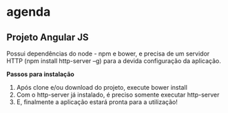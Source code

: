# agenda

## Projeto Angular JS ##

Possui dependências do node - npm e bower, e precisa de um servidor HTTP (npm install http-server –g) para a devida configuração da aplicação.  

**Passos para instalação**
1.	Após clone e/ou download do projeto, execute bower install  
2.	Com o http-server já instalado, é preciso somente executar http-server 
3.	E, finalmente a aplicação estará pronta para a utilização!
